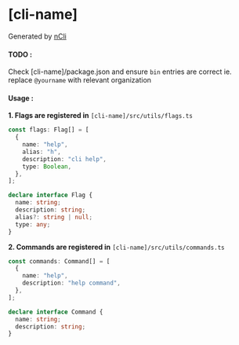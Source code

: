 # [cli-name]

Generated by [nCli]('https://github.com/franklinshera/ncli')

#### TODO :

Check [cli-name]/package.json and ensure `bin` entries are correct ie. replace `@yourname` with relevant organization

#### Usage :

**1. Flags are registered in** `[cli-name]/src/utils/flags.ts`

```ts
const flags: Flag[] = [
  {
    name: "help",
    alias: "h",
    description: "cli help",
    type: Boolean,
  },
];
```

```ts
declare interface Flag {
  name: string;
  description: string;
  alias?: string | null;
  type: any;
}
```

**2. Commands are registered in** `[cli-name]/src/utils/commands.ts`

```ts
const commands: Command[] = [
  {
    name: "help",
    description: "help command",
  },
];
```

```ts
declare interface Command {
  name: string;
  description: string;
}
```
